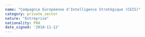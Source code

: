 ```yaml
---
name: "Compagnie Européenne d'Intelligence Stratégique (CEIS)"
category: private_sector
nature: "Entreprise"
nationality: FRA
date_signed: '2018-11-12'
---
```

    